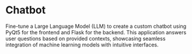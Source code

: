 # Chatbot
Fine-tune a Large Language Model (LLM) to create a custom chatbot using PyQt5 for the frontend and Flask for the backend. This application answers user questions based on provided contexts, showcasing seamless integration of machine learning models with intuitive interfaces.
